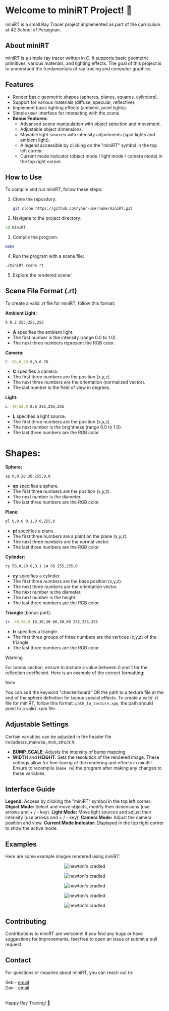 # Welcome to miniRT Project! 👋

miniRT is a small Ray Tracer project implemented as part of the curriculum at 42 School of Perpignan. 

## About miniRT

miniRT is a simple ray tracer written in C. It supports basic geometric primitives, various materials, and lighting effects. The goal of this project is to understand the fundamentals of ray tracing and computer graphics.

## Features

- Render basic geometric shapes (spheres, planes, squares, cylinders).
- Support for various materials (diffuse, specular, reflective).
- Implement basic lighting effects (ambient, point lights).
- Simple user interface for interacting with the scene.
- **Bonus Features:**
  - Advanced scene manipulation with object selection and movement.
  - Adjustable object dimensions.
  - Movable light sources with intensity adjustments (spot lights and ambient light).
  - A legend accessible by clicking on the "miniRT" symbol in the top left corner.
  - Current mode indicator (object mode / light mode / camera mode) in the top right corner.


## How to Use

To compile and run miniRT, follow these steps:

1. Clone the repository:
   ```bash
   git clone https://github.com/your-username/miniRT.git
   ```
2. Navigate to the project directory:
```bash
cd miniRT
```
3. Compile the program:
```bash
make
```
4. Run the program with a scene file:
```bash
./miniRT scene.rt
```
5. Explore the rendered scene!

## Scene File Format (.rt)
To create a valid .rt file for miniRT, follow this format:

**Ambient Light:**
```bash
A 0.2 255,255,255
```
- **A** specifies the ambient light.
- The first number is the intensity (range 0.0 to 1.0).
- The next three numbers represent the RGB color.

**Camera:**
```bash
C -50,0,20 0,0,0 70
```
- **C** specifies a camera.
- The first three numbers are the position (x,y,z).
- The next three numbers are the orientation (normalized vector).
- The last number is the field of view in degrees.

**Light:**
```bash
L -40,50,0 0.6 255,255,255
```
- **L** specifies a light source.
- The first three numbers are the position (x,y,z).
- The next number is the brightness (range 0.0 to 1.0).
- The last three numbers are the RGB color.

# Shapes:

**Sphere:**
```bash
sp 0,0,20 20 255,0,0
```
- **sp** specifies a sphere.
- The first three numbers are the position (x,y,z).
- The next number is the diameter.
- The last three numbers are the RGB color.

**Plane:**
```bash
pl 0,0,0 0,1,0 0,255,0
```
- **pl** specifies a plane.
- The first three numbers are a point on the plane (x,y,z).
- The next three numbers are the normal vector.
- The last three numbers are the RGB color.

**Cylinder:**
```bash
cy 50,0,20 0,0,1 14 50 255,255,0
```
- **cy** specifies a cylinder.
- The first three numbers are the base position (x,y,z).
- The next three numbers are the orientation vector.
- The next number is the diameter.
- The next number is the height.
- The last three numbers are the RGB color.

**Triangle** (bonus part):
```bash
tr -40,50,0 10,30,20 60,30,80 255,255,255
```
- **tr** specifies a triangle.
- The first three groups of three numbers are the vertices (x,y,z) of the triangle.
- The last three numbers are the RGB color.

> [!WARNING]
> For bonus section, ensure to include a value between 0 and 1 for the reflection coefficient. Here is an example of the correct formatting:

> [!NOTE]
> You can add the keyword "checkerboard" OR the path to a texture file at the end of the sphere definition for bonus special effects. To create a valid .rt file for miniRT, follow this format: `path_to_texture.xpm`, the path should point to a valid .xpm file.


## Adjustable Settings

Certain variables can be adjusted in the header file includes/z_main/se_mini_struct.h:
- **BUMP_SCALE**: Adjusts the intensity of bump mapping.
- **WIDTH** and **HEIGHT**: Sets the resolution of the rendered image.
These settings allow for fine-tuning of the rendering and effects in miniRT. Ensure to recompile (`make re`) the program after making any changes to these variables.

## Interface Guide

**Legend:** Access by clicking the "miniRT" symbol in the top left corner.
**Object Mode:** Select and move objects, modify their dimensions (use arrows and + / - key).
**Light Mode:** Move light sources and adjust their intensity (use arrows and + / - key).
**Camera Mode:** Adjust the camera position and view.
**Current Mode Indicator:** Displayed in the top right corner to show the active mode.

 ## Examples
Here are some example images rendered using miniRT:

<p align="center">
<img src="docs/reflections.jpg" alt="newton's cradled">
</p>

<p align="center">
<img src="docs/engrenages.jpg" alt="newton's cradled">
</p>
<p align="center">
<img src="docs/all_shapes.gif" alt="newton's cradled">
</p>
<p align="center">
<img src="docs/newton.jpg" alt="newton's cradled">
</p>
<p align="center">
<img src="docs/newton_s_cradle.gif" alt="newton's cradled">
</p>

## Contributing
Contributions to miniRT are welcome! If you find any bugs or have suggestions for improvements, feel free to open an issue or submit a pull request.

## Contact
For questions or inquiries about miniRT, you can reach out to:<br>

Seb - [email](svidot@student.42perpignan.fr)<br>
Dan - [email](dsylvain@student.42perpignan.fr)<br><br>

Happy Ray Tracing! 🚀

